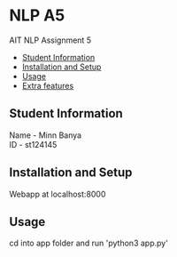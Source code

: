 # NLP A5
 AIT NLP Assignment 5

- [Student Information](#student-information)
- [Installation and Setup](#installation-and-setup)
- [Usage](#usage)
- [Extra features](#extra-features)


## Student Information
Name - Minn Banya  
ID - st124145

## Installation and Setup
Webapp at localhost:8000

## Usage
cd into app folder and run 'python3 app.py'  

## 

